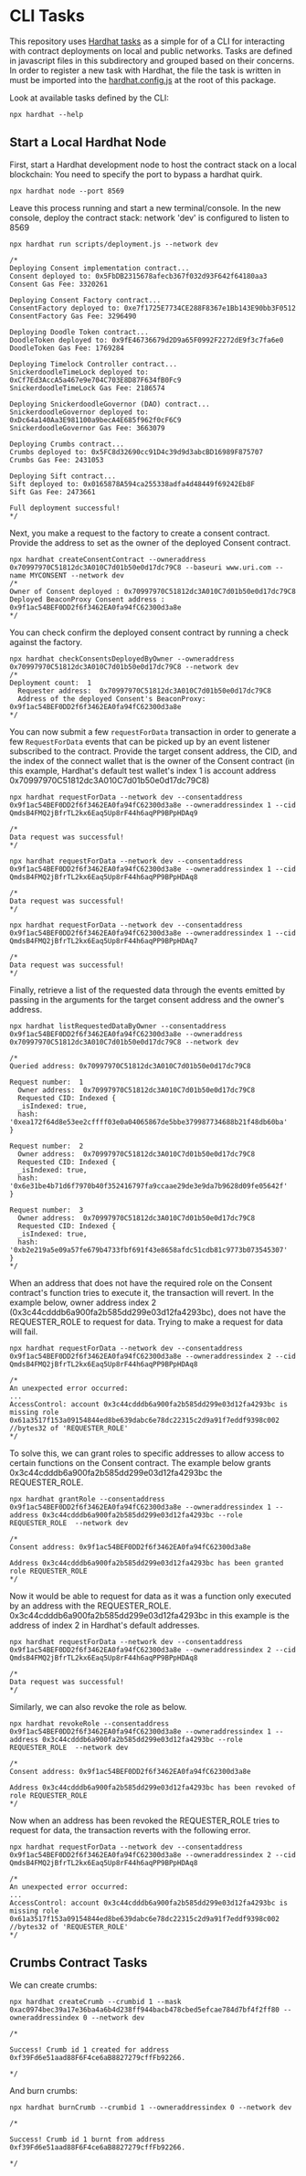 # CLI Tasks

This repository uses [Hardhat tasks](https://hardhat.org/hardhat-runner/docs/guides/tasks-and-scripts) as a simple for of a CLI for interacting with contract deployments on local and public networks. Tasks are defined in javascript files in this subdirectory and grouped based on their concerns. In order to register a new task with Hardhat, the file the task is written in must be imported into the [hardhat.config.js](/packages/contracts/hardhat.config.js) at the root of this package.

Look at available tasks defined by the CLI:

```
npx hardhat --help
```

## Start a Local Hardhat Node

First, start a Hardhat development node to host the contract stack on a local blockchain:
You need to specify the port to bypass a hardhat quirk.

```
npx hardhat node --port 8569
```

Leave this process running and start a new terminal/console. In the new console, deploy the
contract stack:
network 'dev' is configured to listen to 8569

```
npx hardhat run scripts/deployment.js --network dev

/*
Deploying Consent implementation contract...
Consent deployed to: 0x5FbDB2315678afecb367f032d93F642f64180aa3
Consent Gas Fee: 3320261

Deploying Consent Factory contract...
ConsentFactory deployed to: 0xe7f1725E7734CE288F8367e1Bb143E90bb3F0512
ConsentFactory Gas Fee: 3296490

Deploying Doodle Token contract...
DoodleToken deployed to: 0x9fE46736679d2D9a65F0992F2272dE9f3c7fa6e0
DoodleToken Gas Fee: 1769284

Deploying Timelock Controller contract...
SnickerdoodleTimeLock deployed to: 0xCf7Ed3AccA5a467e9e704C703E8D87F634fB0Fc9
SnickerdoodleTimeLock Gas Fee: 2186574

Deploying SnickerdoodleGovernor (DAO) contract...
SnickerdoodleGovernor deployed to: 0xDc64a140Aa3E981100a9becA4E685f962f0cF6C9
SnickerdoodleGovernor Gas Fee: 3663079

Deploying Crumbs contract...
Crumbs deployed to: 0x5FC8d32690cc91D4c39d9d3abcBD16989F875707
Crumbs Gas Fee: 2431053

Deploying Sift contract...
Sift deployed to: 0x0165878A594ca255338adfa4d48449f69242Eb8F
Sift Gas Fee: 2473661

Full deployment successful!
*/
```

Next, you make a request to the factory to create a consent contract. Provide the address to set as the owner of the deployed Consent contract.

```
npx hardhat createConsentContract --owneraddress 0x70997970C51812dc3A010C7d01b50e0d17dc79C8 --baseuri www.uri.com --name MYCONSENT --network dev
/*
Owner of Consent deployed : 0x70997970C51812dc3A010C7d01b50e0d17dc79C8
Deployed BeaconProxy Consent address : 0x9f1ac54BEF0DD2f6f3462EA0fa94fC62300d3a8e
*/
```

You can check confirm the deployed consent contract by running a check against the factory.

```
npx hardhat checkConsentsDeployedByOwner --owneraddress 0x70997970C51812dc3A010C7d01b50e0d17dc79C8 --network dev
/*
Deployment count:  1
  Requester address:  0x70997970C51812dc3A010C7d01b50e0d17dc79C8
  Address of the deployed Consent's BeaconProxy: 0x9f1ac54BEF0DD2f6f3462EA0fa94fC62300d3a8e
*/
```

You can now submit a few `requestForData` transaction in order to generate a few
`RequestForData` events that can be picked up by an event listener subscribed to
the contract. Provide the target consent address, the CID, and the index of the connect wallet that is the owner of the Consent contract (in this example, Hardhat's default test wallet's index 1 is account address 0x70997970C51812dc3A010C7d01b50e0d17dc79C8)

```
npx hardhat requestForData --network dev --consentaddress 0x9f1ac54BEF0DD2f6f3462EA0fa94fC62300d3a8e --owneraddressindex 1 --cid QmdsB4FMQ2jBfrTL2kx6Eaq5Up8rF44h6aqPP9BPpHDAq9

/*
Data request was successful!
*/

npx hardhat requestForData --network dev --consentaddress 0x9f1ac54BEF0DD2f6f3462EA0fa94fC62300d3a8e --owneraddressindex 1 --cid QmdsB4FMQ2jBfrTL2kx6Eaq5Up8rF44h6aqPP9BPpHDAq8

/*
Data request was successful!
*/

npx hardhat requestForData --network dev --consentaddress 0x9f1ac54BEF0DD2f6f3462EA0fa94fC62300d3a8e --owneraddressindex 1 --cid QmdsB4FMQ2jBfrTL2kx6Eaq5Up8rF44h6aqPP9BPpHDAq7

/*
Data request was successful!
*/
```

Finally, retrieve a list of the requested data through the events emitted by passing in the arguments for the target consent address and the owner's address.

```
npx hardhat listRequestedDataByOwner --consentaddress 0x9f1ac54BEF0DD2f6f3462EA0fa94fC62300d3a8e --owneraddress 0x70997970C51812dc3A010C7d01b50e0d17dc79C8 --network dev

/*
Queried address: 0x70997970C51812dc3A010C7d01b50e0d17dc79C8

Request number:  1
  Owner address:  0x70997970C51812dc3A010C7d01b50e0d17dc79C8
  Requested CID: Indexed {
  _isIndexed: true,
  hash: '0xea172f64d8e53ee2cffff03e0a04065867de5bbe379987734688b21f48db60ba'
}

Request number:  2
  Owner address:  0x70997970C51812dc3A010C7d01b50e0d17dc79C8
  Requested CID: Indexed {
  _isIndexed: true,
  hash: '0x6e31be4b71d6f7970b40f352416797fa9ccaae29de3e9da7b9628d09fe05642f'
}

Request number:  3
  Owner address:  0x70997970C51812dc3A010C7d01b50e0d17dc79C8
  Requested CID: Indexed {
  _isIndexed: true,
  hash: '0xb2e219a5e09a57fe679b4733fbf691f43e8658afdc51cdb81c9773b073545307'
}
*/
```

When an address that does not have the required role on the Consent contract's function tries to execute it, the transaction will revert. In the example below, owner address index 2 (0x3c44cdddb6a900fa2b585dd299e03d12fa4293bc), does not have the REQUESTER_ROLE to request for data. Trying to make a request for data will fail.

```
npx hardhat requestForData --network dev --consentaddress 0x9f1ac54BEF0DD2f6f3462EA0fa94fC62300d3a8e --owneraddressindex 2 --cid QmdsB4FMQ2jBfrTL2kx6Eaq5Up8rF44h6aqPP9BPpHDAq8

/*
An unexpected error occurred:
...
AccessControl: account 0x3c44cdddb6a900fa2b585dd299e03d12fa4293bc is missing role 0x61a3517f153a09154844ed8be639dabc6e78dc22315c2d9a91f7eddf9398c002 //bytes32 of 'REQUESTER_ROLE'
*/
```

To solve this, we can grant roles to specific addresses to allow access to certain functions on the Consent contract.
The example below grants 0x3c44cdddb6a900fa2b585dd299e03d12fa4293bc the REQUESTER_ROLE.

```
npx hardhat grantRole --consentaddress 0x9f1ac54BEF0DD2f6f3462EA0fa94fC62300d3a8e --owneraddressindex 1 --address 0x3c44cdddb6a900fa2b585dd299e03d12fa4293bc --role REQUESTER_ROLE  --network dev

/*
Consent address: 0x9f1ac54BEF0DD2f6f3462EA0fa94fC62300d3a8e

Address 0x3c44cdddb6a900fa2b585dd299e03d12fa4293bc has been granted role REQUESTER_ROLE
*/
```

Now it would be able to request for data as it was a function only executed by an address with the REQUESTER_ROLE.
0x3c44cdddb6a900fa2b585dd299e03d12fa4293bc in this example is the address of index 2 in Hardhat's default addresses.

```
npx hardhat requestForData --network dev --consentaddress 0x9f1ac54BEF0DD2f6f3462EA0fa94fC62300d3a8e --owneraddressindex 2 --cid QmdsB4FMQ2jBfrTL2kx6Eaq5Up8rF44h6aqPP9BPpHDAq8

/*
Data request was successful!
*/
```

Similarly, we can also revoke the role as below.

```
npx hardhat revokeRole --consentaddress 0x9f1ac54BEF0DD2f6f3462EA0fa94fC62300d3a8e --owneraddressindex 1 --address 0x3c44cdddb6a900fa2b585dd299e03d12fa4293bc --role REQUESTER_ROLE  --network dev

/*
Consent address: 0x9f1ac54BEF0DD2f6f3462EA0fa94fC62300d3a8e

Address 0x3c44cdddb6a900fa2b585dd299e03d12fa4293bc has been revoked of role REQUESTER_ROLE
*/
```

Now when an address has been revoked the REQUESTER_ROLE tries to request for data, the transaction reverts with the following error.

```
npx hardhat requestForData --network dev --consentaddress 0x9f1ac54BEF0DD2f6f3462EA0fa94fC62300d3a8e --owneraddressindex 2 --cid QmdsB4FMQ2jBfrTL2kx6Eaq5Up8rF44h6aqPP9BPpHDAq8

/*
An unexpected error occurred:
...
AccessControl: account 0x3c44cdddb6a900fa2b585dd299e03d12fa4293bc is missing role 0x61a3517f153a09154844ed8be639dabc6e78dc22315c2d9a91f7eddf9398c002 //bytes32 of 'REQUESTER_ROLE'
*/
```

## Crumbs Contract Tasks

We can create crumbs:

```
npx hardhat createCrumb --crumbid 1 --mask 0xac0974bec39a17e36ba4a6b4d238ff944bacb478cbed5efcae784d7bf4f2ff80 --owneraddressindex 0 --network dev

/*

Success! Crumb id 1 created for address 0xf39Fd6e51aad88F6F4ce6aB8827279cffFb92266.

*/

```

And burn crumbs:

```
npx hardhat burnCrumb --crumbid 1 --owneraddressindex 0 --network dev

/*

Success! Crumb id 1 burnt from address 0xf39Fd6e51aad88F6F4ce6aB8827279cffFb92266.

*/
```
